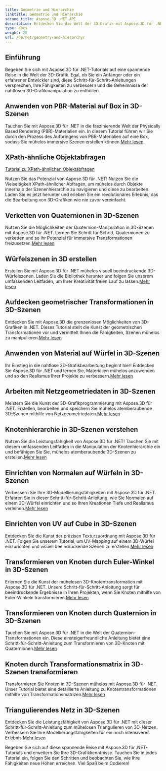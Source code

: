 ```yaml
---
title: Geometrie und Hierarchie
linktitle: Geometrie und Hierarchie
second_title: Aspose.3D .NET API
description: Entdecken Sie die Welt der 3D-Grafik mit Aspose.3D für .NET-Tutorials. Von der Anwendung von PBR-Materialien bis hin zu geometrischen Transformationen meistern Sie jeden Aspekt mühelos.
type: docs
weight: 25
url: /de/net/geometry-and-hierarchy/
---
```

## Einführung

Begeben Sie sich mit Aspose.3D für .NET-Tutorials auf eine spannende Reise in die Welt der 3D-Grafik. Egal, ob Sie ein Anfänger oder ein erfahrener Entwickler sind, diese Schritt-für-Schritt-Anleitungen versprechen, Ihre Fähigkeiten zu verbessern und die Geheimnisse der nahtlosen 3D-Grafikmanipulation zu enthüllen.

## Anwenden von PBR-Material auf Box in 3D-Szenen

 Tauchen Sie mit Aspose.3D für .NET in die faszinierende Welt der Physically Based Rendering (PBR)-Materialien ein. In diesem Tutorial führen wir Sie durch den Prozess des Aufbringens von PBR-Materialien auf eine Box, sodass Sie mühelos immersive Szenen erstellen können.[Mehr lesen](./apply-pbr-material-to-box/)


## XPath-ähnliche Objektabfragen

[Tutorial zu XPath-ähnlichen Objektabfragen](./xpath-like-object-queries/)

Nutzen Sie das Potenzial von Aspose.3D für .NET! Nutzen Sie die Vielseitigkeit XPath-ähnlicher Abfragen, um mühelos durch Objekte innerhalb der Szenenhierarchie zu navigieren und diese zu bearbeiten. Laden Sie es jetzt herunter und erleben Sie ein revolutionäres Erlebnis, das die Bearbeitung von 3D-Grafiken wie nie zuvor vereinfacht.


## Verketten von Quaternionen in 3D-Szenen

 Nutzen Sie die Möglichkeiten der Quaternion-Manipulation in 3D-Szenen mit Aspose.3D für .NET. Lernen Sie Schritt für Schritt, Quaternionen zu verketten und so ihr Potenzial für immersive Transformationen freizusetzen.[Mehr lesen](./concatenate-quaternions/)

## Würfelszenen in 3D erstellen

Erstellen Sie mit Aspose.3D für .NET mühelos visuell beeindruckende 3D-Würfelszenen. Laden Sie die Bibliothek herunter und folgen Sie unserem umfassenden Leitfaden, um Ihrer Kreativität freien Lauf zu lassen.[Mehr lesen](./create-cube-scenes/)

## Aufdecken geometrischer Transformationen in 3D-Szenen

 Entdecken Sie mit Aspose.3D die grenzenlosen Möglichkeiten von 3D-Grafiken in .NET. Dieses Tutorial stellt die Kunst der geometrischen Transformationen vor und vermittelt Ihnen die Fähigkeiten, Szenen mühelos zu manipulieren.[Mehr lesen](./expose-geometric-transformation)

## Anwenden von Material auf Würfel in 3D-Szenen

 Ihr Einstieg in die nahtlose 3D-Grafikbearbeitung beginnt hier! Entdecken Sie Aspose.3D für .NET und lernen Sie, Materialien mühelos anzuwenden und so den Realismus Ihrer Projekte zu verbessern.[Mehr lesen](./material-to-cube/)

## Arbeiten mit Netzgeometriedaten in 3D-Szenen

 Meistern Sie die Kunst der 3D-Grafikprogrammierung mit Aspose.3D für .NET. Erstellen, bearbeiten und speichern Sie mühelos atemberaubende 3D-Szenen mithilfe von Netzgeometriedaten.[Mehr lesen](./mesh-geometry-data/)

## Knotenhierarchie in 3D-Szenen verstehen

Nutzen Sie die Leistungsfähigkeit von Aspose.3D für .NET! Tauchen Sie mit diesem umfassenden Leitfaden in die Manipulation der Knotenhierarchie ein und befähigen Sie Sie, mühelos atemberaubende 3D-Szenen zu erstellen.[Mehr lesen](./node-hierarchy/)

## Einrichten von Normalen auf Würfeln in 3D-Szenen

 Verbessern Sie Ihre 3D-Modellierungsfähigkeiten mit Aspose.3D für .NET. Erfahren Sie in dieser Schritt-für-Schritt-Anleitung, wie Sie Normalen auf einem 3D-Würfel einrichten und so Ihren Kreationen Tiefe und Realismus verleihen.[Mehr lesen](./setup-normals-cube/)

## Einrichten von UV auf Cube in 3D-Szenen

 Entdecken Sie die Kunst der präzisen Texturzuordnung mit Aspose.3D für .NET. Folgen Sie unserem Tutorial, um UV-Mapping auf einem 3D-Würfel einzurichten und visuell beeindruckende Szenen zu erstellen.[Mehr lesen](./setup-uv-cube/)

## Transformieren von Knoten durch Euler-Winkel in 3D-Szenen

 Erlernen Sie die Kunst der mühelosen 3D-Knotentransformation mit Aspose.3D für .NET. Unsere Schritt-für-Schritt-Anleitung sorgt für beeindruckende Ergebnisse in Ihren Projekten, wenn Sie Knoten mithilfe von Euler-Winkeln transformieren.[Mehr lesen](./transformation-node-euler-angles/)

## Transformieren von Knoten durch Quaternion in 3D-Szenen

Tauchen Sie mit Aspose.3D für .NET in die Welt der Quaternion-Transformationen ein. Diese einsteigerfreundliche Anleitung bietet eine Schritt-für-Schritt-Anleitung zum Transformieren von 3D-Knoten mit Quaternionen.[Mehr lesen](./transformation-node-quaternion/)

## Knoten durch Transformationsmatrix in 3D-Szenen transformieren

 Transformieren Sie Knoten in 3D-Szenen mühelos mit Aspose.3D für .NET. Unser Tutorial bietet eine detaillierte Anleitung zu Knotentransformationen mithilfe von Transformationsmatrizen.[Mehr lesen](./transformation-node-matrix/)

## Triangulierendes Netz in 3D-Szenen

 Entdecken Sie die Leistungsfähigkeit von Aspose.3D für .NET mit dieser Schritt-für-Schritt-Anleitung zum mühelosen Triangulieren von 3D-Netzen. Verbessern Sie Ihre Modellierungsfähigkeiten für ein noch intensiveres Erlebnis.[Mehr lesen](./triangulate-mesh/)

Begeben Sie sich auf diese spannende Reise mit Aspose.3D für .NET-Tutorials und erweitern Sie Ihre 3D-Grafikkenntnisse. Tauchen Sie in jedes Tutorial ein, folgen Sie den Schritten und beobachten Sie, wie Ihre Fähigkeiten neue Höhen erreichen. Viel Spaß beim Codieren!